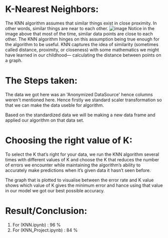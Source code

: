 # K-Nearest Neighbors:

The KNN algorithm assumes that similar things exist in close proximity. In other words, similar things are near to each other.
![image](https://user-images.githubusercontent.com/72427901/116254167-bf344300-a78e-11eb-89a0-6cc0ed61bcc7.png)
Notice in the image above that most of the time, similar data points are close to each other. The KNN algorithm hinges on this assumption being true enough for the algorithm to be useful. KNN captures the idea of similarity (sometimes called distance, proximity, or closeness) with some mathematics we might have learned in our childhood— calculating the distance between points on a graph.

# The Steps taken:
The data we got here was an 'Anonymized DataSource' hence columns weren't mentioned here. Hence firstly we standard scaler transformation so that we can make the data useble for algorithm. 

Based on the standardized data we will be making a new data frame and applied our algorithm on that data set.


# Choosing the right value of K: 

To select the K that’s right for your data, we run the KNN algorithm several times with different values of K and choose the K that reduces the number of errors we encounter while maintaining the algorithm’s ability to accurately make predictions when it’s given data it hasn’t seen before.

The graph that is plotted to visualise between the error rate and K value shows which value of K gives the minimum error and hance using that value in our model we got our best possible accuracy.


# Result/Conclusion: 
1. For (KNN.ipynb) : 96 % 
2. For (KNN_Project.ipynb) : 84 %
 
